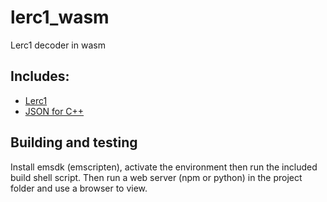 # lerc1_wasm
Lerc1 decoder in wasm

## Includes:
* [Lerc1](https://github.com/lucianpls/libicd/tree/main/src/lerc1)
* [JSON for C++](https://github.com/nlohmann/json)

## Building and testing
Install emsdk (emscripten), activate the environment then run the included build shell script. Then run a web server (npm or python) in the project folder and use a browser to view.